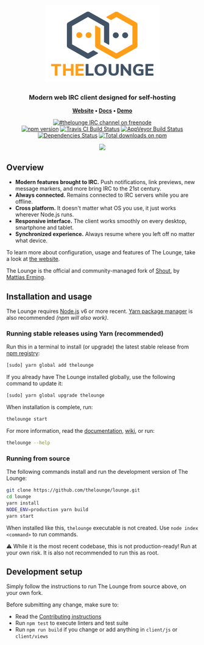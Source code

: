 <h1 align="center">
	<img
		width="300"
		alt="The Lounge"
		src="client/img/logo-vertical-transparent-bg.svg">
</h1>

<h3 align="center">
	Modern web IRC client designed for self-hosting
</h3>

<p align="center">
	<strong>
		<a href="https://thelounge.chat/">Website</a>
		•
		<a href="https://thelounge.chat/docs">Docs</a>
		•
		<a href="https://demo.thelounge.chat/">Demo</a>
	</strong>
</p>
<p align="center">
	<a href="https://demo.thelounge.chat/"><img
		alt="#thelounge IRC channel on freenode"
		src="https://img.shields.io/badge/freenode-%23thelounge-415364.svg?colorA=ff9e18&style=flat-square"></a>
	<br>
	<a href="https://yarn.pm/thelounge"><img
		alt="npm version"
		src="https://img.shields.io/npm/v/thelounge.svg?style=flat-square"></a>
	<a href="https://travis-ci.org/thelounge/lounge"><img
		alt="Travis CI Build Status"
		src="https://img.shields.io/travis/thelounge/lounge/master.svg?label=linux&style=flat-square"></a>
	<a href="https://ci.appveyor.com/project/astorije/lounge/branch/master"><img
		alt="AppVeyor Build Status"
		src="https://img.shields.io/appveyor/ci/astorije/lounge/master.svg?label=windows&style=flat-square"></a>
	<a href="https://david-dm.org/thelounge/lounge"><img
		alt="Dependencies Status"
		src="https://img.shields.io/david/thelounge/lounge.svg?style=flat-square"></a>
	<a href="https://www.npmjs.org/package/thelounge"><img
		alt="Total downloads on npm"
		src="https://img.shields.io/npm/dt/thelounge.svg?colorB=007dc7&style=flat-square"></a>
</p>

<p align="center">
	<img src="https://user-images.githubusercontent.com/8675906/28143204-53116e8c-6719-11e7-992b-d1ba442c6c37.png" width="550">
</p>

## Overview

* **Modern features brought to IRC.** Push notifications, link previews, new message markers, and more bring IRC to the 21st century.
* **Always connected.** Remains connected to IRC servers while you are offline.
* **Cross platform.** It doesn't matter what OS you use, it just works wherever Node.js runs.
* **Responsive interface.** The client works smoothly on every desktop, smartphone and tablet.
* **Synchronized experience.** Always resume where you left off no matter what device.

To learn more about configuration, usage and features of The Lounge, take a look at [the website](https://thelounge.chat).

The Lounge is the official and community-managed fork of [Shout](https://github.com/erming/shout), by [Mattias Erming](https://github.com/erming).

## Installation and usage

The Lounge requires [Node.js](https://nodejs.org/) v6 or more recent.
[Yarn package manager](https://yarnpkg.com/) is also recommended *(npm will also work)*.

### Running stable releases using Yarn (recommended)

Run this in a terminal to install (or upgrade) the latest stable release from
[npm registry](https://www.npmjs.com/):

```sh
[sudo] yarn global add thelounge
```

If you already have The Lounge installed globally, use the following command to update it:

```sh
[sudo] yarn global upgrade thelounge
```

When installation is complete, run:

```sh
thelounge start
```

For more information, read the [documentation](https://thelounge.chat/docs/), [wiki](https://github.com/thelounge/lounge/wiki), or run:

```sh
thelounge --help
```

### Running from source

The following commands install and run the development version of The Lounge:

```sh
git clone https://github.com/thelounge/lounge.git
cd lounge
yarn install
NODE_ENV=production yarn build
yarn start
```

When installed like this, `thelounge` executable is not created. Use `node index <command>` to run commands.

⚠️ While it is the most recent codebase, this is not production-ready! Run at
your own risk. It is also not recommended to run this as root.

## Development setup

Simply follow the instructions to run The Lounge from source above, on your own
fork.

Before submitting any change, make sure to:

- Read the [Contributing instructions](https://github.com/thelounge/lounge/blob/master/CONTRIBUTING.md#contributing)
- Run `npm test` to execute linters and test suite
- Run `npm run build` if you change or add anything in `client/js` or `client/views`

